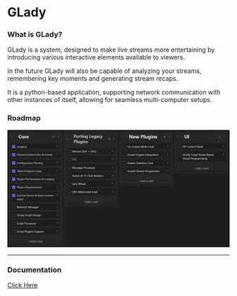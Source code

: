 # GLady

### What is GLady?

GLady is a system, designed to make live streams more entertaining by introducing various interactive elements available to viewers.

In the future GLady will also be capable of analyzing your streams, remembering key moments and generating stream recaps.

It is a python-based application, supporting network communication with other instances of itself, allowing for seamless multi-computer setups. 

### Roadmap
![](./GLady%20Documentation/Images/GLadyRoadMap.png)

---

### Documentation

[Click Here](./GLady%20Documentation/G-Lady.md)
